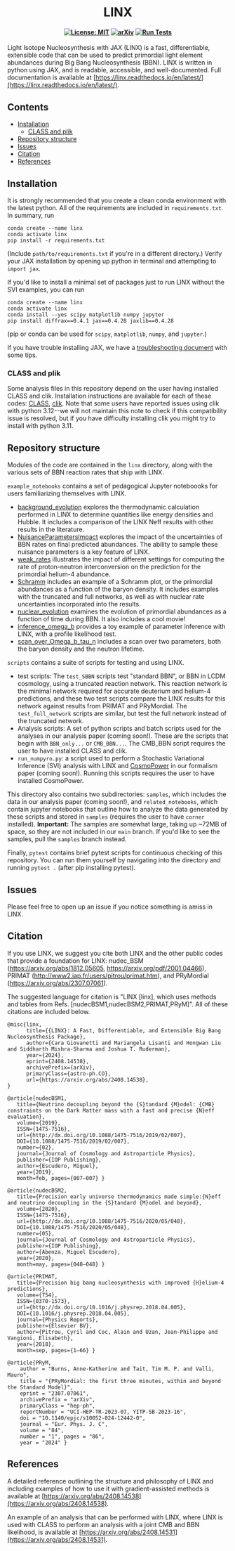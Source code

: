 <h1 align="center">
LINX<!-- omit from toc -->
</h1>

<h4 align="center">

[![License: MIT](https://img.shields.io/badge/License-MIT-red.svg)](https://opensource.org/licenses/MIT)
[![arXiv](https://img.shields.io/badge/arXiv-2408.14538%20-green.svg)](https://arxiv.org/abs/2408.14538)
[![Run Tests](https://github.com/cgiovanetti/LINX/actions/workflows/test.yml/badge.svg)](https://github.com/cgiovanetti/LINX/actions/workflows/test.yml)
</h4>

Light Isotope Nucleosynthesis with JAX (LINX) is a fast, differentiable, extensible code that can be used to predict primordial light element abundances during Big Bang Nucleosynthesis (BBN).  LINX is written in python using JAX, and is readable, accessible, and well-documented.  Full documentation is available at [https://linx.readthedocs.io/en/latest/](https://linx.readthedocs.io/en/latest/).

## Contents<!-- omit from toc -->

- [Installation](#installation)
  - [CLASS and plik](#class-and-plik)
- [Repository structure](#repository-structure)
- [Issues](#issues)
- [Citation](#citation)
- [References](#references)
</center>

## Installation
It is strongly recommended that you create a clean conda environment with the latest python. All of the requirements are included in `requirements.txt`.  In summary, run
```
conda create --name linx
conda activate linx
pip install -r requirements.txt
```
(Include `path/to/requirements.txt` if you're in a different directory.)  Verify your JAX installation by opening up python in terminal and attempting to `import jax`. 

If you'd like to install a minimal set of packages just to run LINX without the SVI examples, you can run
```
conda create --name linx
conda activate linx
conda install --yes scipy matplotlib numpy jupyter
pip install diffrax==0.4.1 jax==0.4.28 jaxlib==0.4.28
```
(pip or conda can be used for `scipy`, `matplotlib`, `numpy`, and `jupyter`.)

If you have trouble installing JAX, we have a [troubleshooting document](https://github.com/cgiovanetti/LINX/blob/main/TROUBLESHOOTING.md) with some tips.

### CLASS and plik
Some analysis files in this repository depend on the user having installed CLASS and clik.  Installation instructions are available for each of these codes: [CLASS](https://lesgourg.github.io/class_public/class.html), [clik](https://github.com/brinckmann/montepython_public#the-planck-likelihood-part).  Note that some users have reported issues using clik with python 3.12--we will not maintain this note to check if this compatibility issue is resolved, but if you have difficulty installing clik you might try to install with python 3.11.

## Repository structure

Modules of the code are contained in the `linx` directory, along with the various sets of BBN reaction rates that ship with LINX.  

`example_notebooks` contains a set of pedagogical Jupyter noteboooks for users familiarizing themselves with LINX.  
* [background_evolution](https://github.com/cgiovanetti/LINX/blob/main/example_notebooks/background_evolution.ipynb) explores the thermodynamic calculation performed in LINX to determine quantities like energy densities and Hubble.  It includes a comparison of the LINX Neff results with other results in the literature.
* [NuisanceParametersImpact](https://github.com/cgiovanetti/LINX/blob/main/example_notebooks/NuisanceParametersImpact.ipynb) explores the impact of the uncertainties of BBN rates on final predicted abundances.  The ability to sample these nuisance parameters is a key feature of LINX.
* [weak_rates](https://github.com/cgiovanetti/LINX/blob/main/example_notebooks/weak_rates.ipynb) illustrates the impact of different settings for computing the rate of proton-neutron interconversion on the prediction for the primordial helium-4 abundance.
* [Schramm](https://github.com/cgiovanetti/LINX/blob/main/example_notebooks/Schramm.ipynb) includes an example of a Schramm plot, or the primordial abundances as a function of the baryon density.  It includes examples with the truncated and full networks, as well as with nuclear rate uncertainties incorporated into the results.
* [nuclear_evolution](https://github.com/cgiovanetti/LINX/blob/main/example_notebooks/nuclear_evolution.ipynb) examines the evolution of primordial abundances as a function of time during BBN.  It also includes a cool movie!
* [inference_omega_b](https://github.com/cgiovanetti/LINX/blob/main/example_notebooks/inference_Omega_b.ipynb) provides a toy example of parameter inference with LINX, with a profile likelihood test.
* [scan_over_Omega_b_tau_n](https://github.com/cgiovanetti/LINX/blob/main/example_notebooks/scan_over_Omega_b_tau_n.ipynb) includes a scan over two parameters, both the baryon density and the neutron lifetime.

`scripts` contains a suite of scripts for testing and using LINX.

* test scripts: The `test_SBBN` scripts test "standard BBN", or BBN in LCDM cosmology, using a truncated reaction network.  This reaction network is the minimal network required for accurate deuterium and helium-4 predictions, and these two test scripts compare the LINX results for this network against results from PRIMAT and PRyMordial.  The `test_full_network` scripts are similar, but test the full network instead of the truncated network.
* Analysis scripts: A set of python scripts and batch scripts used for the analyses in our analysis paper (coming soon!).  These are the scripts that begin with `BBN_only...` or `CMB_BBN...`.  The CMB_BBN script requires the user to have installed CLASS and clik.
* `run_numpyro.py`: a script used to perform a Stochastic Variational Inference (SVI) analysis with LINX and [CosmoPower](https://arxiv.org/abs/2106.03846) in our formalism paper (coming soon!).  Running this scripts requires the user to have installed CosmoPower.

This directory also contains two subdirectories: `samples`, which includes the data in our analysis paper (coming soon!), and `related_notebooks`, which contain jupyter notebooks that outline how to analyze the data generated by these scripts and stored in `samples` (requires the user to have `corner` installed).  **Important:** The samples are somewhat large, taking up ~72MB of space, so they are not included in our `main` branch.  If you'd like to see the samples, pull the `samples` branch instead.

Finally, `pytest` contains brief pytest scripts for continuous checking of this repository.  You can run them yourself by navigating into the directory and running `pytest .` (after pip installing pytest).


## Issues
Please feel free to open up an issue if you notice something is amiss in LINX.

## Citation
If you use LINX, we suggest you cite both LINX and the other public codes that provide a foundation for LINX: nudec_BSM (https://arxiv.org/abs/1812.05605, https://arxiv.org/pdf/2001.04466), PRIMAT (http://www2.iap.fr/users/pitrou/primat.htm), and PRyMordial (https://arxiv.org/abs/2307.07061).  

The suggested language for citation is "LINX [linx], which uses methods and tables from Refs. [nudecBSM1,nudecBSM2,PRIMAT,PRyM]".  All of these citations are included below.

```
@misc{linx,
      title={{LINX}: A Fast, Differentiable, and Extensible Big Bang Nucleosynthesis Package}, 
      author={Cara Giovanetti and Mariangela Lisanti and Hongwan Liu and Siddharth Mishra-Sharma and Joshua T. Ruderman},
      year={2024},
      eprint={2408.14538},
      archivePrefix={arXiv},
      primaryClass={astro-ph.CO},
      url={https://arxiv.org/abs/2408.14538}, 
}

@article{nudecBSM1,
   title={Neutrino decoupling beyond the {S}tandard {M}odel: {CMB} constraints on the Dark Matter mass with a fast and precise {N}eff evaluation},
   volume={2019},
   ISSN={1475-7516},
   url={http://dx.doi.org/10.1088/1475-7516/2019/02/007},
   DOI={10.1088/1475-7516/2019/02/007},
   number={02},
   journal={Journal of Cosmology and Astroparticle Physics},
   publisher={IOP Publishing},
   author={Escudero, Miguel},
   year={2019},
   month=feb, pages={007–007} }

@article{nudecBSM2,
   title={Precision early universe thermodynamics made simple:{N}eff and neutrino decoupling in the {S}tandard {M}odel and beyond},
   volume={2020},
   ISSN={1475-7516},
   url={http://dx.doi.org/10.1088/1475-7516/2020/05/048},
   DOI={10.1088/1475-7516/2020/05/048},
   number={05},
   journal={Journal of Cosmology and Astroparticle Physics},
   publisher={IOP Publishing},
   author={Abenza, Miguel Escudero},
   year={2020},
   month=may, pages={048–048} }

@article{PRIMAT,
   title={Precision big bang nucleosynthesis with improved {H}elium-4 predictions},
   volume={754},
   ISSN={0370-1573},
   url={http://dx.doi.org/10.1016/j.physrep.2018.04.005},
   DOI={10.1016/j.physrep.2018.04.005},
   journal={Physics Reports},
   publisher={Elsevier BV},
   author={Pitrou, Cyril and Coc, Alain and Uzan, Jean-Philippe and Vangioni, Elisabeth},
   year={2018},
   month=sep, pages={1–66} }

@article{PRyM,
    author = "Burns, Anne-Katherine and Tait, Tim M. P. and Valli, Mauro",
    title = "{PRyMordial: the first three minutes, within and beyond the Standard Model}",
    eprint = "2307.07061",
    archivePrefix = "arXiv",
    primaryClass = "hep-ph",
    reportNumber = "UCI-HEP-TR-2023-07, YITP-SB-2023-16",
    doi = "10.1140/epjc/s10052-024-12442-0",
    journal = "Eur. Phys. J. C",
    volume = "84",
    number = "1", pages = "86",
    year = "2024" }
```

## References
A detailed reference outlining the structure and philosophy of LINX and including examples of how to use it with gradient-assisted methods is available at [https://arxiv.org/abs/2408.14538](https://arxiv.org/abs/2408.14538).

An example of an analysis that can be performed with LINX, where LINX is used with CLASS to perform an analysis with a joint CMB and BBN likelihood, is available at [https://arxiv.org/abs/2408.14531](https://arxiv.org/abs/2408.14531).
